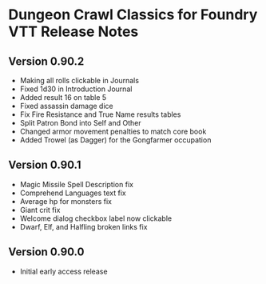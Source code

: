 # Dungeon Crawl Classics for Foundry VTT Release Notes

Version 0.90.2
--------------
* Making all rolls clickable in Journals
* Fixed 1d30 in Introduction Journal
* Added result 16 on table 5
* Fixed assassin damage dice
* Fix Fire Resistance and True Name results tables
* Split Patron Bond into Self and Other
* Changed armor movement penalties to match core book
* Added Trowel (as Dagger) for the Gongfarmer occupation

Version 0.90.1
--------------
* Magic Missile Spell Description fix
* Comprehend Languages text fix
* Average hp for monsters fix
* Giant crit fix
* Welcome dialog checkbox label now clickable
* Dwarf, Elf, and Halfling broken links fix

Version 0.90.0
--------------

* Initial early access release
